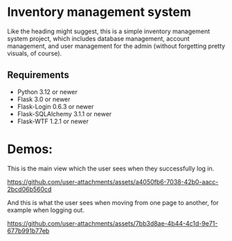 # Inventory management system

Like the heading might suggest, this is a simple inventory management system project, which includes database management, account management, and user management for the admin (without forgetting pretty visuals, of course).

## Requirements 

- Python 3.12 or newer
- Flask 3.0 or newer
- Flask-Login 0.6.3 or newer
- Flask-SQLAlchemy 3.1.1 or newer
- Flask-WTF 1.2.1 or newer


# Demos:

This is the main view which the user sees when they successfully log in.

https://github.com/user-attachments/assets/a4050fb6-7038-42b0-aacc-2bcd06b560cd

And this is what the user sees when moving from one page to another, for example when logging out.

https://github.com/user-attachments/assets/7bb3d8ae-4b44-4c1d-9e71-677b991b77eb



